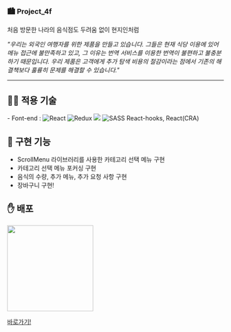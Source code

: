 ### 🏙 Project_4f

처음 방문한 나라의 음식점도 두려움 없이 현지인처럼 

_"우리는 외국인 여행자를 위한 제품을 만들고 있습니다. 그들은 현재 식당 이용에 있어 메뉴 접근에 불만족하고 있고, 그 이유는 번역 서비스를 이용한 번역이 불편하고 불충분하기 때문입니다. 우리 제품은 고객에게 추가 탐색 비용의 절감이라는 점에서 기존의 해결책보다 훌륭히 문제를 해결할 수 있습니다."_
***

<h2>👨‍💻 적용 기술</h2>
<p>
 - Font-end : 
 <img src="https://img.shields.io/badge/React-61DAFB?style=flat-square&amp;logo=React&amp;logoColor=white" alt="React">
 <img src="https://img.shields.io/badge/redux-%23593d88.svg?style=flat-square&amp;logo=redux&amp;logoColor=white" alt="Redux">
 <img src="https://img.shields.io/badge/React_Router-CA4245?style=flat-square&logo=react-router&logoColor=white">
 <img src="https://img.shields.io/badge/SASS-hotpink.svg?style=flat-square&amp;logo=SASS&amp;logoColor=white" alt="SASS">
 React-hooks, React(CRA)
</p>
 
<h2>🚀 구현 기능</h2>

* ScrollMenu 라이브러리를 사용한 카테고리 선택 메뉴 구현
* 카테고리 선택 메뉴 포커싱 구현
* 음식의 수량, 추가 메뉴, 추가 요청 사항 구현
* 장바구니 구현!

<h2>✋ 배포</h2>

<img src="https://user-images.githubusercontent.com/57799598/177125482-870fb081-e7bd-46ff-8bea-4e2601cb0f1f.png" style="width: 200px"/>

<a href="https://yooinhak.github.io/project_4f">바로가기!</a>
